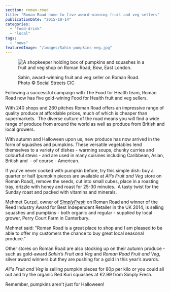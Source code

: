 ```yaml
---
section: roman-road
title: "Roman Road home to five award winning fruit and veg sellers"
publicationDate: "2015-10-14"
categories: 
  - "food-drink"
  - "local"
tags: 
  - "news"
featuredImage: "/images/Sahin-pumpkins-veg.jpg"
---
```


<figure>

![A shopkeeper holding box of pumpkins and squashes in a fruit and veg shop on Roman Road, Bow, East London.](/images/Sahin-pumpkins-veg.jpg)

<figcaption>

Sahin, award-winning fruit and veg seller on Roman Road. Photo © Social Streets CIC

</figcaption>

</figure>

Following a successful campaign with The Food for Health team, Roman Road now has five gold-wining Food for Health fruit and veg sellers.

With 240 shops and 260 pitches Roman Road offers an impressive range of quality produce at affordable prices, much of which is cheaper than supermarkets.  The diverse culture of the road means you will find a wide range of produce from around the world as well as produce from British and local growers.

With autumn and Halloween upon us, new produce has now arrived in the form of squashes and pumpkins. These versatile vegetables lend themselves to a variety of dishes - warming soups, chunky curries and colourful stews - and are used in many cuisines including Caribbean, Asian, British and  - of course - American.

If you've never cooked with pumpkin before, try this simple dish: buy a quarter or half (pumpkin pieces are available at _Ali’s Fruit and Veg_ store on Roman Road), remove the seeds, cut into small cubes, place in a roasting tray, drizzle with honey and roast for 25-30 minutes.  A tasty twist for the Sunday roast and packed with vitamins and minerals.

Mehmet Gurzel, owner of [_SimplyFresh_](_wp_link_placeholder) on Roman Road and winner of the Reed Industry Award for Best Independent Retailer in the UK 2014, is selling squashes and pumpkins - both organic and regular - supplied by local grower, Perry Court Farm in Canterbury.

Mehmet said: "Roman Road is a great place to shop and I am pleased to be able to offer my customers the chance to buy great local seasonal produce."

Other stores on Roman Road are also stocking up on their autumn produce - such as gold-award _Sahin’s Fruit and Veg_ and _Roman Road Fruit and Veg_, silver award winners but they are pushing for a gold in this year’s awards.

_Ali's Fruit and Veg_ is selling pumpkin pieces for 80p per kilo or you could all out and try the organic Red Kuri squashes at £2.99 from Simply Fresh.

Remember, pumpkins aren't just for Halloween!

